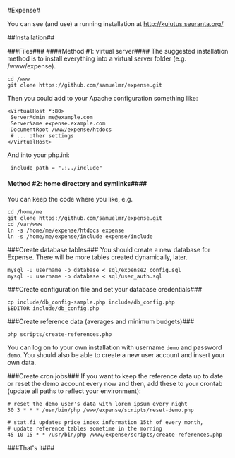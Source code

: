 #Expense#

You can see (and use) a running installation at
http://kulutus.seuranta.org/

##Installation##

###Files###
####Method #1: virtual server####
The suggested installation method is to install everything into a virtual
server folder (e.g. /www/expense).

	cd /www
	git clone https://github.com/samuelmr/expense.git

Then you could add to your Apache configuration something like:

	<VirtualHost *:80>
	 ServerAdmin me@example.com
 	 ServerName expense.example.com
	 DocumentRoot /www/expense/htdocs
	 # ... other settings
	</VirtualHost>

And into your php.ini:

	 include_path = ".:../include"

#### Method #2: home directory and symlinks####
You can keep the code where you like, e.g.

	cd /home/me
	git clone https://github.com/samuelmr/expense.git
	cd /var/www
	ln -s /home/me/expense/htdocs expense
	ln -s /home/me/expense/include expense/include

###Create database tables###
You should create a new database for Expense. There will be more tables
created dynamically, later.

	mysql -u username -p database < sql/expense2_config.sql
	mysql -u username -p database < sql/user_auth.sql

###Create configuration file and set your database credentials###

	cp include/db_config-sample.php include/db_config.php
	$EDITOR include/db_config.php

###Create reference data (averages and minimum budgets)###

	php scripts/create-references.php

You can log on to your own installation with username `demo` and password `demo`. You should also be able to create a new user account and insert your own data.

###Create cron jobs###
If you want to keep the reference data up to date or reset the demo account
every now and then, add these to your crontab (update all paths to reflect
your environment):

	# reset the demo user's data with lorem ipsum every night
	30 3 * * * /usr/bin/php /www/expense/scripts/reset-demo.php
	
	# stat.fi updates price index information 15th of every month,
	# update reference tables sometime in the morning
	45 10 15 * * /usr/bin/php /www/expense/scripts/create-references.php

###That's it###

